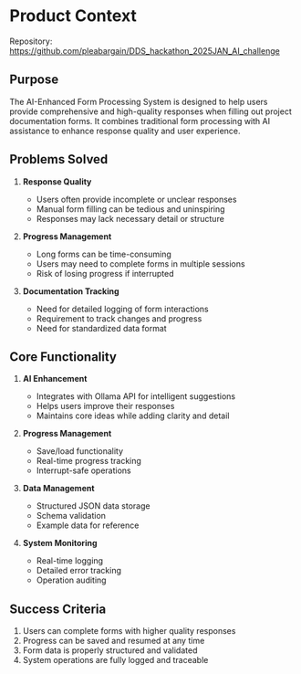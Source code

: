 # Product Context

Repository: https://github.com/pleabargain/DDS_hackathon_2025JAN_AI_challenge

## Purpose
The AI-Enhanced Form Processing System is designed to help users provide comprehensive and high-quality responses when filling out project documentation forms. It combines traditional form processing with AI assistance to enhance response quality and user experience.

## Problems Solved
1. **Response Quality**
   - Users often provide incomplete or unclear responses
   - Manual form filling can be tedious and uninspiring
   - Responses may lack necessary detail or structure

2. **Progress Management**
   - Long forms can be time-consuming
   - Users may need to complete forms in multiple sessions
   - Risk of losing progress if interrupted

3. **Documentation Tracking**
   - Need for detailed logging of form interactions
   - Requirement to track changes and progress
   - Need for standardized data format

## Core Functionality
1. **AI Enhancement**
   - Integrates with Ollama API for intelligent suggestions
   - Helps users improve their responses
   - Maintains core ideas while adding clarity and detail

2. **Progress Management**
   - Save/load functionality
   - Real-time progress tracking
   - Interrupt-safe operations

3. **Data Management**
   - Structured JSON data storage
   - Schema validation
   - Example data for reference

4. **System Monitoring**
   - Real-time logging
   - Detailed error tracking
   - Operation auditing

## Success Criteria
1. Users can complete forms with higher quality responses
2. Progress can be saved and resumed at any time
3. Form data is properly structured and validated
4. System operations are fully logged and traceable
